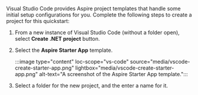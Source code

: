 Visual Studio Code provides Aspire project templates that handle some initial setup configurations for you. Complete the following steps to create a project for this quickstart:

1. From a new instance of Visual Studio Code (without a folder open), select **Create .NET project** button.
1. Select the **Aspire Starter App** template.

    :::image type="content" loc-scope="vs-code" source="media/vscode-create-starter-app.png" lightbox="media/vscode-create-starter-app.png" alt-text="A screenshot of the Aspire Starter App template.":::

1. Select a folder for the new project, and the enter a name for it.
